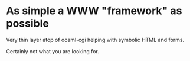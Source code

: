 As simple a WWW "framework" as possible
=======================================

Very thin layer atop of ocaml-cgi helping with symbolic HTML and
forms.

Certainly not what you are looking for.

